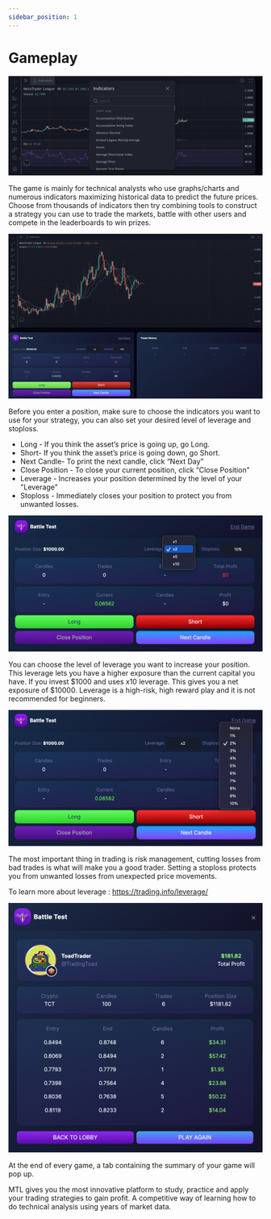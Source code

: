 ```yaml
---
sidebar_position: 1
---
```


# Gameplay

![TradingLeague](../../../static/features/gameplay1.png)

The game is mainly for technical analysts who use graphs/charts and numerous indicators maximizing historical data to predict the future prices. Choose from thousands of indicators then try combining tools to construct a strategy you can use to trade the markets, battle with other users and compete in the leaderboards to win prizes.

![TradingLeague](../../../static/features/gameplay2.png)

Before you enter a position, make sure to choose the indicators you want to use for your strategy, you can also set your desired level of leverage and stoploss.

- Long - If you think the asset’s price is going up, go Long.
- Short- If you think the asset’s price is going down, go Short.
- Next Candle- To print the next candle, click “Next Day”
- Close Position - To close your current position, click “Close Position”
- Leverage - Increases your position determined by the level of your "Leverage"
- Stoploss - Immediately closes your position to protect you from unwanted losses.

![TradingLeague](../../../static/features/gameplay3.png)

You can choose the level of leverage you want to increase your position. This leverage lets you have a higher exposure than the current capital you have. If you invest $1000 and uses x10 leverage. This gives you a net exposure of $10000. Leverage is a high-risk, high reward play and it is not recommended for beginners.

![TradingLeague](../../../static/features/gameplay4.png)

The most important thing in trading is risk management, cutting losses from bad trades is what will make you a good trader. Setting a stoploss protects you from unwanted losses from unexpected price movements.

To learn more about leverage : https://trading.info/leverage/

![TradingLeague](../../../static/features/gameplay5.png)

At the end of every game, a tab containing the summary of your game will pop up.

MTL gives you the most innovative platform to study, practice and apply your trading strategies to gain profit. A competitive way of learning how to do technical analysis using years of market data.
